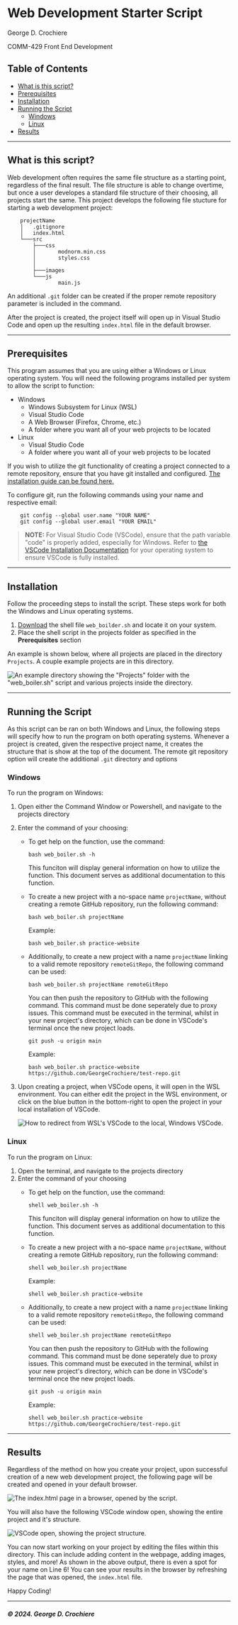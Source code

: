 <link rel="stylesheet" href="https://unpkg.com/bamboo.css/dist/dark.min.css">
<link rel="stylesheet" href="./src/css/styles.css">

# Web Development Starter Script
George D. Crochiere

COMM-429 Front End Development

## Table of Contents
- [What is this script?](#intro)
- [Prerequisites](#prereq)
- [Installation](#install)
- [Running the Script](#run)
    - [Windows](#run-win)
    - [Linux](#run-linux)
- [Results](#results)

___

<a name="intro"></a>

## What is this script?
Web development often requires the same file structure as a starting point, regardless of the final result. The file structure is able to change overtime, but once a user developes a standard file structure of their choosing, all projects start the same. This project develops the following file stucture for starting a web development project:

```
    projectName
    │   .gitignore
    │   index.html
    └───src
        ├───css
        │       modnorm.min.css
        │       styles.css
        │
        ├───images
        └───js
                main.js
```

An additional ```.git``` folder can be created if the proper remote repository parameter is included in the command.

After the project is created, the project itself will open up in Visual Studio Code and open up the resulting ```index.html``` file in the default browser.

___

<a name="prereq"></a>

## Prerequisites
This program assumes that you are using either a Windows or Linux operating system. You will need the following programs installed per system to allow the script to function:

- Windows
    - Windows Subsystem for Linux (WSL)
    - Visual Studio Code
    - A Web Browser (Firefox, Chrome, etc.)
    - A folder where you want all of your web projects to be located
- Linux
    - Visual Studio Code
    - A folder where you want all of your web projects to be located

If you wish to utilize the git functionality of creating a project connected to a remote repository, ensure that you have git installed and configured. [The installation guide can be found here.](https://github.com/git-guides/install-git)

To configure git, run the following commands using your name and respective email:
```
    git config --global user.name "YOUR NAME"
    git config --global user.email "YOUR EMAIL"
```

> **NOTE:** For Visual Studio Code (VSCode), ensure that the path variable "code" is properly added, especially for Windows. Refer to [the VSCode Installation Documentation](https://code.visualstudio.com/docs/setup/setup-overview) for your operating system to ensure VSCode is fully installed.

___

<a name="install"></a>

## Installation
Follow the proceeding steps to install the script. These steps work for both the Windows and Linux operating systems.

1. <a href="https://github.com/GeorgeCrochiere/comm429-devblog1-cli-script/blob/main/web_boiler.sh">Download</a> the shell file ```web_boilder.sh``` and locate it on your system.
2. Place the shell script in the projects folder as specified in the **Prerequisites** section

An example is shown below, where all projects are placed in the directory ```Projects```. A couple example projects are in this directory.

![*An example directory showing the "Projects" folder with the "web_boiler.sh" script and various projects inside the directory.*](./src/images/InstallationLocation.png)

___

<a name="run"></a>

## Running the Script
As this script can be ran on both Windows and Linux, the following steps will specify how to run the program on both operating systems.
Whenever a project is created, given the respective project name, it creates the structure that is show at the top of the document. The remote git repository option will create the additional ```.git``` directory and options

<a name="run-win"></a>

### Windows
To run the program on Windows:

1. Open either the Command Window or Powershell, and navigate to the projects directory
2. Enter the command of your choosing:
    - To get help on the function, use the command:

        ```
        bash web_boiler.sh -h
        ```

        This funciton will display general information on how to utilize the function. This document serves as additional documentation to this function.

    - To create a new project with a no-space name ```projectName```, without creating a remote GitHub repository, run the following command:
        
        ```
        bash web_boiler.sh projectName
        ```

        Example:
        
        ```
        bash web_boiler.sh practice-website
        ``` 

    - Additionally, to create a new project with a name ```projectName``` linking to a valid remote repository ```remoteGitRepo```, the following command can be used:
        
        ```
        bash web_boiler.sh projectName remoteGitRepo
        ```

        You can then push the repository to GitHub with the following command. This command must be done seperately due to proxy issues. This command must be executed in the terminal, whilst in your new project's directory, which can be done in VSCode's terminal once the new project loads.

        ```
        git push -u origin main
        ```

        Example:

        ```
        bash web_boiler.sh practice-website https://github.com/GeorgeCrochiere/test-repo.git
        ```

3. Upon creating a project, when VSCode opens, it will open in the WSL environment. You can either edit the project in the WSL environment, or click on the blue button in the bottom-right to open the project in your local installation of VSCode.

    ![*How to redirect from WSL's VSCode to the local, Windows VSCode.*](./src/images/ReopenInWindows.png)

<a name="run-linux"></a>

### Linux
To run the program on Linux:

1. Open the terminal, and navigate to the projects directory
2. Enter the command of your choosing
    - To get help on the function, use the command:

        ```
        shell web_boiler.sh -h
        ```

        This funciton will display general information on how to utilize the function. This document serves as additional documentation to this function.

    - To create a new project with a no-space name ```projectName```, without creating a remote GitHub repository, run the following command:

        ```
        shell web_boiler.sh projectName
        ```

        Example:

        ```
        shell web_boiler.sh practice-website
        ```

    - Additionally, to create a new project with a name ```projectName``` linking to a valid remote repository ```remoteGitRepo```, the following command can be used:

        ```
        shell web_boiler.sh projectName remoteGitRepo
        ```

        You can then push the repository to GitHub with the following command. This command must be done seperately due to proxy issues. This command must be executed in the terminal, whilst in your new project's directory, which can be done in VSCode's terminal once the new project loads.

        ```
        git push -u origin main
        ```

        Example:

        ```
        shell web_boiler.sh practice-website https://github.com/GeorgeCrochiere/test-repo.git
        ```

___

<a name="results"></a>

## Results
Regardless of the method on how you create your project, upon successful creation of a new web development project, the following page will be created and opened in your default browser.

![*The index.html page in a browser, opened by the script.*](./src/images/ResultPageTest.png)

You will also have the following VSCode window open, showing the entire project and it's structure.

![*VSCode open, showing the project structure.*](./src/images/VSCodeOutput.png)

You can now start working on your project by editing the files within this directory. This can include adding content in the webpage, adding images, styles, and more! As shown in the above output, there is even a spot for your name on Line 6! You can see your results in the browser by refreshing the page that was opened, the ```index.html``` file.

Happy Coding!

___

##### &copy; 2024. George D. Crochiere
